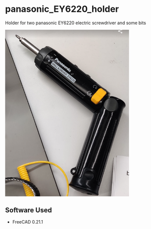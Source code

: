 # panasonic_EY6220_holder
Holder for two panasonic EY6220 electric screwdriver and some bits

[<img src="./panasonic_EY6220.png" width="400px">](./panasonic_EY6220.png)

## Software Used
- FreeCAD 0.21.1

